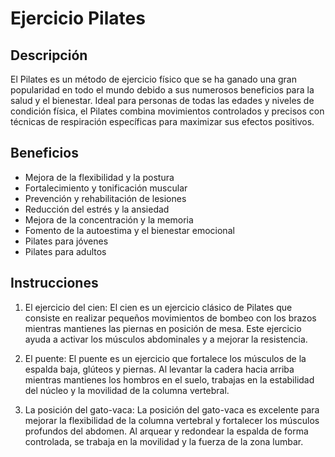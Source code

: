 # Ejercicio Pilates

## Descripción
El Pilates es un método de ejercicio físico que se ha ganado una gran popularidad en todo el mundo debido a sus numerosos beneficios para la salud y el bienestar.
Ideal para personas de todas las edades y niveles de condición física, el Pilates combina movimientos controlados y precisos con técnicas de respiración específicas para maximizar sus efectos positivos.

## Beneficios
- Mejora de la flexibilidad y la postura
- Fortalecimiento y tonificación muscular
- Prevención y rehabilitación de lesiones
- Reducción del estrés y la ansiedad
- Mejora de la concentración y la memoria
- Fomento de la autoestima y el bienestar emocional
- Pilates para jóvenes
- Pilates para adultos

## Instrucciones
1. El ejercicio del cien: El cien es un ejercicio clásico de Pilates que consiste en realizar pequeños movimientos de bombeo con los brazos mientras mantienes las piernas en posición de mesa.
Este ejercicio ayuda a activar los músculos abdominales y a mejorar la resistencia.

2. El puente: El puente es un ejercicio que fortalece los músculos de la espalda baja, glúteos y piernas.
Al levantar la cadera hacia arriba mientras mantienes los hombros en el suelo, trabajas en la estabilidad del núcleo y la movilidad de la columna vertebral.

3. La posición del gato-vaca: La posición del gato-vaca es excelente para mejorar la flexibilidad de la columna vertebral y fortalecer los músculos profundos del abdomen. Al arquear y redondear la espalda de forma controlada, se trabaja en la movilidad y la fuerza de la zona lumbar.